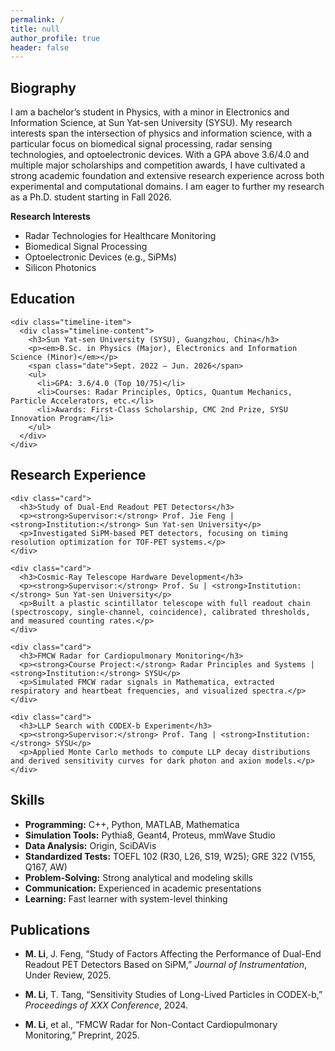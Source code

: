 ```yaml
---
permalink: /
title: null
author_profile: true
header: false
---
```


<section id="Biography">
  <h2 class="page__title">Biography</h2>
  <p>
    I am a bachelor’s student in Physics, with a minor in Electronics and Information Science, at Sun Yat-sen University (SYSU). 
    My research interests span the intersection of physics and information science, with a particular focus on biomedical signal processing, 
    radar sensing technologies, and optoelectronic devices. 
    With a GPA above 3.6/4.0 and multiple major scholarships and competition awards, I have cultivated a strong academic foundation 
    and extensive research experience across both experimental and computational domains. 
    I am eager to further my research as a Ph.D. student starting in Fall 2026.
  </p>

  <strong>Research Interests</strong>
  <ul>
    <li>Radar Technologies for Healthcare Monitoring</li>
    <li>Biomedical Signal Processing</li>
    <li>Optoelectronic Devices (e.g., SiPMs)</li>
    <li>Silicon Photonics</li>
  </ul>
</section>

<section id="education">
  <h2>Education</h2>
  <div class="timeline">

    <div class="timeline-item">
      <div class="timeline-content">
        <h3>Sun Yat-sen University (SYSU), Guangzhou, China</h3>
        <p><em>B.Sc. in Physics (Major), Electronics and Information Science (Minor)</em></p>
        <span class="date">Sept. 2022 – Jun. 2026</span>
        <ul>
          <li>GPA: 3.6/4.0 (Top 10/75)</li>
          <li>Courses: Radar Principles, Optics, Quantum Mechanics, Particle Accelerators, etc.</li>
          <li>Awards: First-Class Scholarship, CMC 2nd Prize, SYSU Innovation Program</li>
        </ul>
      </div>
    </div>

  </div>
</section>

<section id="research-experience">
  <h2>Research Experience</h2>
  <div class="research-cards">

    <div class="card">
      <h3>Study of Dual-End Readout PET Detectors</h3>
      <p><strong>Supervisor:</strong> Prof. Jie Feng | <strong>Institution:</strong> Sun Yat-sen University</p>
      <p>Investigated SiPM-based PET detectors, focusing on timing resolution optimization for TOF-PET systems.</p>
    </div>

    <div class="card">
      <h3>Cosmic-Ray Telescope Hardware Development</h3>
      <p><strong>Supervisor:</strong> Prof. Su | <strong>Institution:</strong> Sun Yat-sen University</p>
      <p>Built a plastic scintillator telescope with full readout chain (spectroscopy, single-channel, coincidence), calibrated thresholds, and measured counting rates.</p>
    </div>

    <div class="card">
      <h3>FMCW Radar for Cardiopulmonary Monitoring</h3>
      <p><strong>Course Project:</strong> Radar Principles and Systems | <strong>Institution:</strong> SYSU</p>
      <p>Simulated FMCW radar signals in Mathematica, extracted respiratory and heartbeat frequencies, and visualized spectra.</p>
    </div>

    <div class="card">
      <h3>LLP Search with CODEX-b Experiment</h3>
      <p><strong>Supervisor:</strong> Prof. Tang | <strong>Institution:</strong> SYSU</p>
      <p>Applied Monte Carlo methods to compute LLP decay distributions and derived sensitivity curves for dark photon and axion models.</p>
    </div>

  </div>
</section>


<section id="Skills">
  <h2 class="page__title">Skills</h2>
  <ul>
    <li><strong>Programming:</strong> C++, Python, MATLAB, Mathematica</li>
    <li><strong>Simulation Tools:</strong> Pythia8, Geant4, Proteus, mmWave Studio</li>
    <li><strong>Data Analysis:</strong> Origin, SciDAVis</li>
    <li><strong>Standardized Tests:</strong> TOEFL 102 (R30, L26, S19, W25); GRE 322 (V155, Q167, AW)</li>
    <li><strong>Problem-Solving:</strong> Strong analytical and modeling skills</li>
    <li><strong>Communication:</strong> Experienced in academic presentations</li>
    <li><strong>Learning:</strong> Fast learner with system-level thinking</li>
  </ul>
</section>

<section id="publications">
  <h2>Publications</h2>
  <ul class="pub-list">
    <li>
      <p><strong>M. Li</strong>, J. Feng, “Study of Factors Affecting the Performance of Dual-End Readout PET Detectors Based on SiPM,” <em>Journal of Instrumentation</em>, Under Review, 2025.</p>
    </li>
    <li>
      <p><strong>M. Li</strong>, T. Tang, “Sensitivity Studies of Long-Lived Particles in CODEX-b,” <em>Proceedings of XXX Conference</em>, 2024.</p>
    </li>
    <li>
      <p><strong>M. Li</strong>, et al., “FMCW Radar for Non-Contact Cardiopulmonary Monitoring,” Preprint, 2025.</p>
    </li>
  </ul>
</section>
